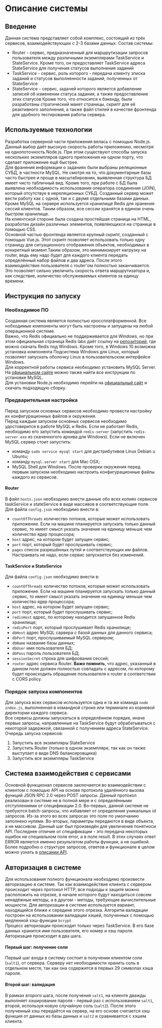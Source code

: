 # Описание системы
## Введение
Данная система представляет собой комплекс, состоящий из трёх сервисов, взаимодействующих с 2-3 базами данных. Состав системы: 
- Router - сервис, предназначенный для маршрутизации запросов пользователя между различными экземплярами TaskService и StateService. Кроме того, он предоставляет TaskService адреса StateService для получения статусов выполнения заданий
- TaskService - сервис, роль которого - передача клиенту зписка заданий и статусов выполненности заданий, полученных от StateService
- StateService - сервис, задачей которого является добавление записей об изменении статуса задания, а также предоставление этих статусов
Кроме того, что относится к бэкенду, были разработаны стратический макет страницы, скрипт для её реактивного заполнения, а также файл стилей в качестве фронтенда для удобного тестирования работы сервера.
## Используемые технологии
Разработка серверной части приложения велась с помощью Node.js. Данный выбор даёт высокую скорость работы приложению, несмотря на однопоточность Node.js. При этом существуют способы запуска нескольких экземпляров одного приложения на одном порту, что сделает приложение ещё быстрее.</br>
Для франения информации о заданиях были выбраны реляционные СУБД, в частности MySQL. Не смотря на то, что документарные базы часто быстрее и проще в масштабировнии, выявленная структура БД имеет чисто табличный вид. Кроме того, при работе с БД была выявлена необходимость использования оператора соединения (JOIN), который отсутствуе в нереляционных СУБД. Созданный сервер может вести работу как с одной, так и с двумя отдельными базами данных.</br>
Кроме MySQL на сервере используется хранилище Redis для хранения сессий клиентов. Таким образом, все сессии хранятся в едином очень быстром хранилище.</br>
На клиентской стороне была создана простейшая страница на HTML, разработан дизайн различных элементов, появляющихся на странице в помощью  CSS.</br>
Основной частью фронтенда является крупный скрипт, созданный с помощью Vue.js. Этот скрипт позволяет использовать только одну страницу для ситуационного отображения объектов, необходимых в конкретный момент.Таким образом, это минимизирует нагрузку на router, ведь ему надо будет для каждого клиента передать определённый набор файлов и два адреса. После этого взаимодействие пользователя с router'ом полностью заканчивается. Это позволяет сильно увеличить скорость ответа маршрутизатора и, как следствие, количество обслуживаемых клиентов за единцу времени.
## Инструкция по запуску
### Необходимое ПО
Созданная система является полностью кроссплатформенной. Все нобходимые компоненты могут быть настроены и запущены на любой операционной системе.</br>
Важно, что Redis официально не поддерживается для Windows, но при этом официальная страница Redis labs даёт ссылку на [репозиторий](https://github.com/dmajkic/redis/downloads), где можно скачать Redis под Windows. Кроме того, в Windows 10 возможна установка компонента Подсистема Windows для Linux, который позволяет запускать оболочку Linux в пользовательском интерфейсе Windows.</br>
Для корректной работы сервиса необходимо установить MySQL Server. На [официальном сайте](https://dev.mysql.com/downloads/) можно также найти все инструкции по установке MySQL.</br>
Для установки Node.js необходимо перейти на [официальный сайт](https://nodejs.org/en/download/) и скачать подходящую сборку.
### Предварительная настройка
Перед запуском основных сервисов необходимо провести настройку их конфигурационных файлов и окружения.</br>
Перед каждым запуском основных сервисов необходимо удостоверится в работе MySQL и Redis. Если не работает Redis, необходимо его запустить командой `redis-server` (запустить `redis-server.exe` из скаченногого архива для Windows). Если не включен MySQL сервер стоит запустить:
- команду `sudo service mysql start` для дистрибутивов Linux Debian u Ubuntu;
- команду `mysql.server start` для Mac OSX;
- MySQL Shell для Windows.
После проверки окружения перед первым запуском необходимо настроить конфигурационные файлы каждого из сервисов.
#### Router
В файл `hosts.json` необходимо внести данные обо всех копиях сервисов taskService и stateService в виде массивов в соответствующие поля.
Для файла `config.json` необходимо внести в:
- `countOfThreads` количество потоков, которые может использовать приложение. Если на машине планируется запускать только данный сервис, то имеет смысл указать значение на единицу меньше чем количество ядер процессора;
- `host` адрес, на котором будет запущен сервис;
- `port` порт, который будет прослушивать сервис;
- `pages` список разрешённых путей и соответствующих им файлов. Настраивать не надо, если сервис запускается без изменений.
#### TaskService и StateService
Для файла `config.json` необходимо внести в:
- `countOfThreads` количество потоков, которые может использовать приложение. Если на машине планируется запускать только данный сервис, то имеет смысл указать значение на единицу меньше чем количество ядер процессора;
- `host` адрес, на котором будет запущен сервис;
- `port` порт, который будет прослушивать сервис;
- `redisHost` адрес, по которому находится запущенное Redis хранилище;
- `redisPort` порт, который прослушивает Redis хранилище;
- `dbHost` адрес MySQL сарвера с базой данных для данного сервиса;
- `dbPort` порт, прослушиваемый MySQL сервером;
- `dbName` название базы данных;
- `dbUser` имя пользователя БД;
- `dbPass` пароль пользователя БД;
- `sessionSecret` строка для шифрования сессий;
- `router` адрес сервиса Router. **Важо помнить**, что адрес, указанный в данном поле должен полностью совпадать с адресом, по которому будет происходить обращение пользователя к router в соответствии с CORS policy.
### Порядок запуска компонентов
Для запуска всех сервисов используется одна и та же команда `node index.js`, выполненная в командной строке или терминале из корневой директории каждого сервиса.</br>
Все сервисы должны запускаться в определённом порядке, иначе первые запросы, направленные на TaskService будут обрабатываться с некоторой задержкой, связанной с получением адреса StateService.
Очередь запуска сервисов:
1. Запустить все экземпляры StateService
2. Запустить Router (только в одном экземпляре, так как он также выступает в виде DNS балансировщика)
3. Запустить все экземпляры TaskService
## Система взаимодействия с сервисами
Основной функционал сервисов заключается во взаимодействии с клиентом с помощью API на основе протокола удалённого вызова функций JSON RPC 2.0 через POST запросы. Данный протокол реализован в системе не в полной мере и с определёнными отступлениями от спецификации 2.0. Во-первых, данной системе не требуются batch-запросы, что избавляет от определения уникальных id запросов. Из-за этого во всех запросах это поле по умолчанию заполнено нулями. Во-вторых, параметры передаются в виде объекта, а не массивом. Данный шаг был произведён для увеличения понятноси API. Последнее отличие от спецификации - это передача некоторых ошибок не специальном поле error, а в поле result. В этих случаях ответ ERROR является именно результатом работы функции, а не ошибкой. Более подробно о структуре запросов, ответов и функционале в целом можно узнать в [описании API](API%20documentation.md).
## Авторизация в системе
Для использования полного функционала необходимо произвести авторизацию в системе. Так как взаимодействие клиента с сервером происходит через протокол HTTP, все подходы к защите можно расположить на отрезке, в начале которого будут находиться совсем ненадёжные методы, а в другом - методы, требующие вычислительные мощности. Для авторизации в системе используется вариант, находящийся ближе к середине этого отрезка. Алгоритм валидации построен на использовании валидации хэшей, полученных с помощью медленной хэш-функции `bcrypt`</br>
Процесс авторизации происходит только через TaskService. В его базе данных хранится имя пользователя, его номер и хэш пароля. Авторизация происходит в два шага.
#### Первый шаг: получение соли
Первый шаг входа в систему состоит в получении клиентом соли (`salt1`), от сервера. Серверу нет необходимости хранить соль в отдельном месте, так как она содержится в первых 29 символах хэша пароля.
#### Второй шаг: валидация
В рамках второго шага, после получения `salt1`, на клиенте дважды выполняет хэширование пароля - первый раз с использованием `salt1`, второй, используя новую случайную соль (`salt2`). После этого полученный хэш передаётся на сервер, на его основе считается хэш функция от данных из базы данных и `salt2` и сравнивается с хэшем клиента.
